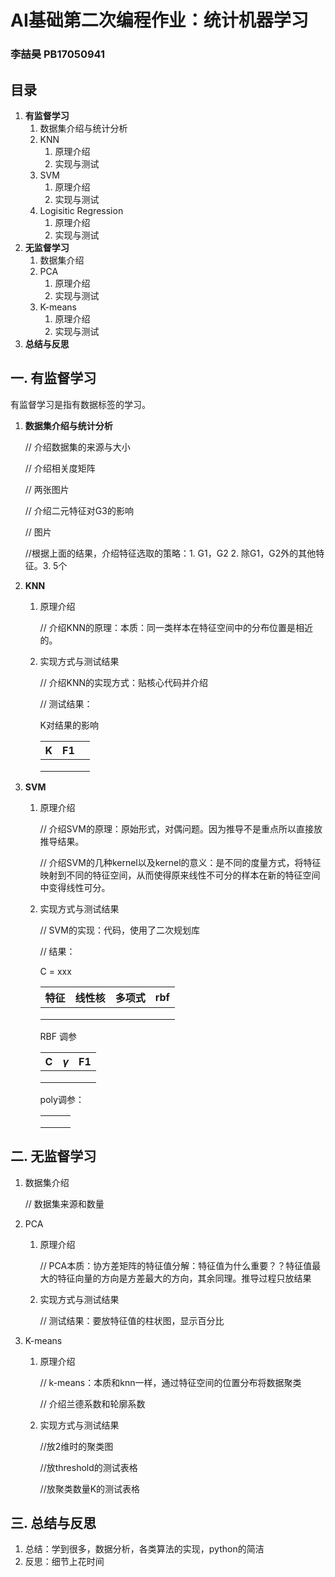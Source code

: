 # AI基础第二次编程作业：统计机器学习

### 李喆昊 PB17050941

## 目录 

1. **有监督学习**
   1. 数据集介绍与统计分析
   2. KNN
      1. 原理介绍
      2. 实现与测试
   3. SVM
      1. 原理介绍
      2. 实现与测试
   4. Logisitic Regression
      1. 原理介绍
      2. 实现与测试
2. **无监督学习**
   1. 数据集介绍
   2. PCA
      1. 原理介绍
      2. 实现与测试
   3. K-means
      1. 原理介绍
      2. 实现与测试
3. **总结与反思**



## 一. 有监督学习

有监督学习是指有数据标签的学习。

1. **数据集介绍与统计分析**

   // 介绍数据集的来源与大小

   // 介绍相关度矩阵

   // 两张图片

   // 介绍二元特征对G3的影响

   // 图片

   //根据上面的结果，介绍特征选取的策略：1. G1，G2   2. 除G1，G2外的其他特征。3. 5个

   

2. **KNN**

   1. 原理介绍

      // 介绍KNN的原理：本质：同一类样本在特征空间中的分布位置是相近的。

   2. 实现方式与测试结果

      // 介绍KNN的实现方式：贴核心代码并介绍

      

      // 测试结果：

      K对结果的影响

      | K    | F1   |      |
      | ---- | ---- | ---- |
      |      |      |      |
      |      |      |      |
      |      |      |      |

      

3. **SVM**

   1. 原理介绍

      // 介绍SVM的原理：原始形式，对偶问题。因为推导不是重点所以直接放推导结果。

      // 介绍SVM的几种kernel以及kernel的意义：是不同的度量方式，将特征映射到不同的特征空间，从而使得原来线性不可分的样本在新的特征空间中变得线性可分。

   2. 实现方式与测试结果

      // SVM的实现：代码，使用了二次规划库

      // 结果：

      C = xxx

      

      | 特征 | 线性核 | 多项式 | rbf  |
      | ---- | ------ | ------ | ---- |
      |      |        |        |      |
      |      |        |        |      |
      |      |        |        |      |

      RBF 调参

      | C    | $\gamma$ | F1   |
      | ---- | -------- | ---- |
      |      |          |      |
      |      |          |      |
      |      |          |      |

      poly调参：

      |      |      |      |
      | ---- | ---- | ---- |
      |      |      |      |
      |      |      |      |
      |      |      |      |

      

## 二. 无监督学习

1. 数据集介绍

   // 数据集来源和数量

2. PCA

   1. 原理介绍

      // PCA本质：协方差矩阵的特征值分解：特征值为什么重要？？特征值最大的特征向量的方向是方差最大的方向，其余同理。推导过程只放结果

   2. 实现方式与测试结果

      // 测试结果：要放特征值的柱状图，显示百分比

3. K-means

   1. 原理介绍

      // k-means：本质和knn一样，通过特征空间的位置分布将数据聚类

      // 介绍兰德系数和轮廓系数

   2. 实现方式与测试结果

      //放2维时的聚类图

      //放threshold的测试表格

      //放聚类数量K的测试表格

## 三. 总结与反思

1. 总结：学到很多，数据分析，各类算法的实现，python的简洁
2. 反思：细节上花时间

